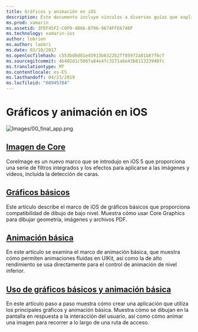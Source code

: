 ```yaml
---
title: Gráficos y animación en iOS
description: Este documento incluye vínculos a diversas guías que explican cómo utilizar los marcos de imagen básica, Core gráficos y animación básica de Xamarin.iOS.
ms.prod: xamarin
ms.assetid: 3FEF45F2-C0F0-4D66-8796-9674FFE6740F
ms.technology: xamarin-ios
author: lobrien
ms.author: laobri
ms.date: 03/18/2017
ms.openlocfilehash: c553bd6d81e43913b6322b2ff85972a81b87f6cf
ms.sourcegitcommit: 4b402d1c508fa84e4fc3171a6e43b811323948fc
ms.translationtype: MT
ms.contentlocale: es-ES
ms.lasthandoff: 04/23/2019
ms.locfileid: "60945704"
---
```

# <a name="graphics-and-animation-in-ios"></a>Gráficos y animación en iOS

![Images/00_final_app.png](images/00-final-app.png "una ejecución de la aplicación de ejemplo")

##  <a name="core-imageiosplatformgraphics-animation-iosintroduction-to-coreimagemd"></a>[Imagen de Core](~/ios/platform/graphics-animation-ios/introduction-to-coreimage.md)

CoreImage es un nuevo marco que se introdujo en iOS 5 que proporciona una serie de filtros integrados y los efectos para aplicarse a las imágenes y vídeos, incluida la detección de caras.

##  <a name="core-graphicsiosplatformgraphics-animation-ioscore-graphicsmd"></a>[Gráficos básicos](~/ios/platform/graphics-animation-ios/core-graphics.md)

Este artículo describe el marco de iOS de gráficos básicos que proporciona compatibilidad de dibujo de bajo nivel. Muestra cómo usar Core Graphics para dibujar geometría, imágenes y archivos PDF.

##  <a name="core-animationiosplatformgraphics-animation-ioscore-animationmd"></a>[Animación básica](~/ios/platform/graphics-animation-ios/core-animation.md)

En este artículo se examina el marco de animación básica, que muestra cómo permiten animaciones fluidas en UIKit, así como la de alto rendimiento se usa directamente para el control de animación de nivel inferior.

##  <a name="using-core-graphics-and-core-animationiosplatformgraphics-animation-iosgraphics-animation-walkthroughmd"></a>[Uso de gráficos básicos y animación básica](~/ios/platform/graphics-animation-ios/graphics-animation-walkthrough.md)

En este artículo paso a paso muestra cómo crear una aplicación que utiliza los principales gráficos y animación básica. Muestra cómo se dibujan en la pantalla en respuesta a la interacción del usuario, así como cómo animar una imagen para recorrer a lo largo de una ruta de acceso.
